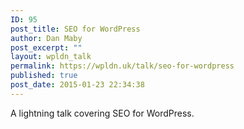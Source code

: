 ```yaml
---
ID: 95
post_title: SEO for WordPress
author: Dan Maby
post_excerpt: ""
layout: wpldn_talk
permalink: https://wpldn.uk/talk/seo-for-wordpress
published: true
post_date: 2015-01-23 22:34:38
---
```

A lightning talk covering SEO for WordPress.